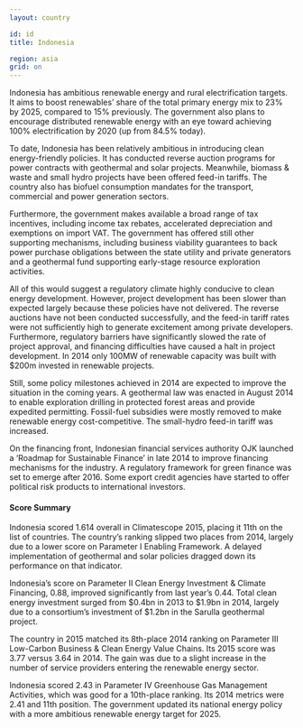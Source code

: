 ```yaml
---
layout: country

id: id
title: Indonesia

region: asia
grid: on
---
```

Indonesia has ambitious renewable energy and rural electrification targets. It aims to boost renewables’ share of the total primary energy mix to 23% by 2025, compared to 15% previously. The government also plans to encourage distributed renewable energy with an eye toward achieving 100% electrification by 2020 (up from 84.5% today).

To date, Indonesia has been relatively ambitious in introducing clean energy-friendly policies. It has conducted reverse auction programs for power contracts with geothermal and solar projects. Meanwhile, biomass & waste and small hydro projects have been offered feed-in tariffs. The country also has biofuel consumption mandates for the transport, commercial and power generation sectors.

Furthermore, the government makes available a broad range of tax incentives, including income tax rebates, accelerated depreciation and exemptions on import VAT. The government has offered still other supporting mechanisms, including business viability guarantees to back power purchase obligations between the state utility and private generators and a geothermal fund supporting early-stage resource exploration activities.

All of this would suggest a regulatory climate highly conducive to clean energy development. However, project development has been slower than expected largely because these policies have not delivered. The reverse auctions have not been conducted successfully, and the feed-in tariff rates were not sufficiently high to generate excitement among private developers. 
Furthermore, regulatory barriers have significantly slowed the rate of project approval, and financing difficulties have caused a halt in project development. In 2014 only 100MW of renewable capacity was built with $200m invested in renewable projects.

Still, some policy milestones achieved in 2014 are expected to improve the situation in the coming years.
A geothermal law was enacted in August 2014 to enable exploration drilling in protected forest areas and provide expedited permitting. Fossil-fuel subsidies were mostly removed to make renewable energy cost-competitive. The small-hydro feed-in tariff was increased.

On the financing front, Indonesian financial services authority OJK launched a ‘Roadmap for Sustainable Finance’ in late 2014 to improve financing mechanisms for the industry. A regulatory framework for green finance was set to emerge after 2016. Some export credit agencies have started to offer political risk products to international investors.

#### Score Summary 

Indonesia scored 1.614 overall in Climatescope 2015, placing it 11th on the list of countries. The country’s ranking slipped two places from 2014, largely due to a lower score on Parameter I Enabling Framework. A delayed implementation of geothermal and solar policies dragged down its performance on that indicator.

Indonesia’s score on Parameter II Clean Energy Investment & Climate Financing, 0.88, improved significantly from last year’s 0.44. Total clean energy investment surged from $0.4bn in 2013 to $1.9bn in 2014, largely due to a consortium’s investment of $1.2bn in the Sarulla geothermal project.

The country in 2015 matched its 8th-place 2014 ranking on Parameter III Low-Carbon Business & Clean Energy Value Chains. Its 2015 score was 3.77 versus 3.64 in 2014. The gain was due to a slight increase in the number of service providers entering the renewable energy sector. 

Indonesia scored 2.43 in Parameter IV Greenhouse Gas Management Activities, which was good for a 10th-place ranking. Its 2014 metrics were 2.41 and 11th position. The government updated its national energy policy with a more ambitious renewable energy target for 2025.
